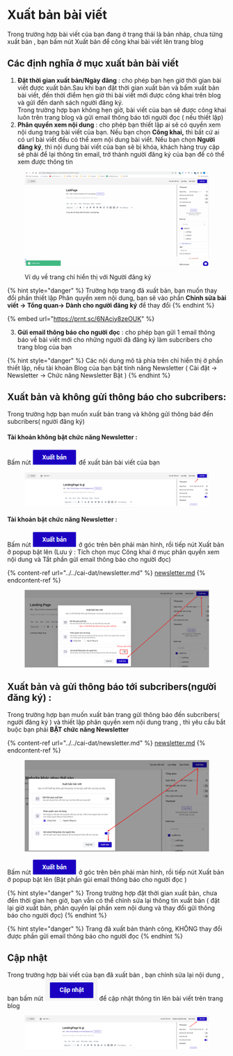# Xuất bản bài viết

Trong trường hợp bài viết của bạn đang ở trạng thái là bản nháp, chưa từng xuất bản , bạn bấm nút Xuất bản để công khai bài viết lên trang blog&#x20;

## Các định nghĩa  ở mục xuất bản bài viết&#x20;

1. **Đặt thời gian xuất bản/Ngày đăng** : cho phép bạn hẹn giờ thời gian bài viết được xuất bản.Sau khi bạn đặt thời gian xuất bản và bấm xuất bản bài viết, đến thời điểm hẹn giờ thì bài viết mới được công khai trên blog và gửi đến danh sách người đăng ký. \
   Trong trường hợp bạn không hẹn giờ, bài viết của bạn sẽ được công khai luôn trên trang blog và gửi email thông báo tới người đọc ( nếu thiết lập)
2. **Phân quyền xem nội dung** : cho phép bạn thiết lập ai sẽ có quyền xem nội dung trang bài viết của bạn. Nếu bạn chọn **Công khai,** thì bất cứ ai có url bài viết đều có thể xem nội dung bài viết. Nếu bạn chọn **Người đăng ký**, thì nội dung bài viết của bạn sẽ bị khóa, khách hàng truy cập sẽ phải để lại thông tin email, trở thành người đăng ký của bạn để có thể xem được thông tin&#x20;

<figure><img src="../../../.gitbook/assets/đăng ký.gif" alt=""><figcaption><p>Ví dụ về trang chỉ hiển thị với Người đăng ký</p></figcaption></figure>



{% hint style="danger" %}
Trường hợp trang đã xuất bản, bạn muốn thay đổi phần thiết lập Phân quyền xem nội dung, bạn sẽ vào phần **Chỉnh sửa bài viết -> Tổng quan-> Dành cho người đăng ký** để thay đổi&#x20;
{% endhint %}

{% embed url="https://prnt.sc/6NAciy8zeOUK" %}

3. **Gửi email thông báo cho người đọc** : cho phép bạn gửi 1 email thông báo về bài viết mới cho những người đã đăng ký làm subcribers cho trang blog của bạn

{% hint style="danger" %}
Các nội dung mô tả phía trên chỉ hiển thị ở phần thiết lập, nếu tài khoản Blog của bạn bật tính năng Newsletter ( Cài đặt -> Newsletter -> Chức năng Newsletter Bật )
{% endhint %}



## **Xuất bản và không gửi thông báo cho subcribers**:&#x20;

Trong trường hợp bạn muốn xuất bản trang và không gửi thông báơ đến subcribers( người đăng ký)

#### Tài khoản không bật chức năng Newsletter :&#x20;

&#x20;  Bấm nút ![](<../../../.gitbook/assets/image (703).png>) để xuất bản bài viết của bạn

<figure><img src="../../../.gitbook/assets/image (804).png" alt=""><figcaption></figcaption></figure>

#### Tài khoản bật chức năng Newsletter :&#x20;

&#x20;Bấm nút ![](<../../../.gitbook/assets/image (479).png>) ở góc trên bên phải màn hình, rồi tiếp nút Xuất bản ở popup bật lên (Lưu ý :  Tích chọn mục Công khai ở mục phân quyền xem nội dung và Tắt phần gửi email thông báo cho người đọc)

{% content-ref url="../../cai-dat/newsletter.md" %}
[newsletter.md](../../cai-dat/newsletter.md)
{% endcontent-ref %}

<figure><img src="../../../.gitbook/assets/image (711).png" alt=""><figcaption></figcaption></figure>

## **Xuất bản và gửi thông báo tới subcribers(người đăng ký) :**&#x20;

Trong trường hợp bạn muốn xuất bản trang gửi thông báo đến subcribers( người đăng ký ) và thiết lập phân quyền xem nội dung trang , thì yêu cầu bắt buộc bạn phải **BẬT chức năng Newsletter**

{% content-ref url="../../cai-dat/newsletter.md" %}
[newsletter.md](../../cai-dat/newsletter.md)
{% endcontent-ref %}

<figure><img src="../../../.gitbook/assets/image (686).png" alt=""><figcaption></figcaption></figure>

Bấm nút ![](<../../../.gitbook/assets/image (479).png>) ở góc trên bên phải màn hình, rồi tiếp nút Xuất bản ở popup bật lên (Bật phần gủi email thông báo cho người đọc )

{% hint style="danger" %}
Trong trường hợp đặt thời gian xuất bản, chưa đến thời gian hẹn giờ, bạn vẫn có thể chỉnh sửa lại thông tin xuất bản ( đặt lại giờ xuất bản, phân quyền lại phần xem nội dung và thay đổi gửi thông báo cho người đọc)
{% endhint %}

{% hint style="danger" %}
Trang đã xuất bản thành công, KHÔNG thay đổi được phần gửi email thông báo cho người đọc
{% endhint %}



## **Cập nhật**&#x20;

Trong trường hợp bài viết của bạn đã xuất bản , bạn chỉnh sửa lại nội dung , bạn bấm nút ![](<../../../.gitbook/assets/image (564).png>) để cập nhật thông tin lên bài viết trên trang blog

<figure><img src="../../../.gitbook/assets/image (807).png" alt=""><figcaption></figcaption></figure>

##

